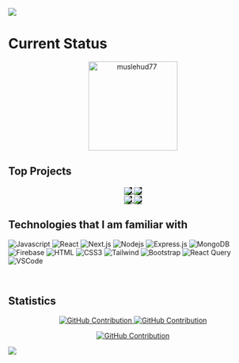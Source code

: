 <!-- banner -->
  <a target="_blank" href="https://www.linkedin.com/in/muslehud777/"><img src="https://github.com/Muslehud77/Muslehud77/blob/main/Assets/banner-muslehud77.gif?raw=true" height="auto"  style="border-radius:1%"></a>




 # Current Status


<p  align="center"><img align="center" height="180em" src="https://github-readme-streak-stats.herokuapp.com?user=muslehud77&theme=black-ice&hide_border=true&date_format=j%20M%5B%20Y%5D&card_width=1000&background=45%2C070076%2C000000" alt="muslehud77" /></p>



<!-- pinned -->
## Top Projects 
<div  align="center" >
     <a target="_blank" href="https://github.com/Muslehud77/photoberry-story">
  <img align="center" style="background-color: black;" src="https://github-readme-stats.vercel.app/api/pin/?username=muslehud77&repo=Photoberry-Story" />
</a>
 <a target="_blank" href="https://github.com/Muslehud77/Device-Dynasty">
  <img align="center" style="background-color: black;" src="https://github-readme-stats.vercel.app/api/pin/?username=muslehud77&repo=Device-Dynasty&theme=dark" />
</a>
  </div>
<div  align="center" >
    <a target="_blank" href="https://github.com/Muslehud77/Crystal-cup-cafe">
  <img align="center" style="background-color: black;" src="https://github-readme-stats.vercel.app/api/pin/?username=muslehud77&repo=Crystal-Cup-Cafe&theme=dark" />
</a>
 <a target="_blank" href="https://github.com/Muslehud77/Talent-Sphere-Contest-Related-App">
  <img align="center" style="background-color: black;" src="https://github-readme-stats.vercel.app/api/pin/?username=muslehud77&repo=Talent-Sphere" />
</a>
  </div>
<!-- ![Jokes Card](https://readme-jokes.vercel.app/api?hideBorder&qColor=%23fff&aColor=%23c4c4c4) -->

<!-- use to code -->
## Technologies that I am familiar with

![Javascript](https://img.shields.io/badge/Javascript-F0DB4F?style=for-the-badge&labelColor=black&logo=javascript&logoColor=F0DB4F)
![React](https://img.shields.io/badge/-React-61DBFB?style=for-the-badge&labelColor=black&logo=react&logoColor=61DBFB)
![Next.js](https://img.shields.io/badge/next.js-000000?style=for-the-badge&logo=nextdotjs&logoColor=white)
![Nodejs](https://img.shields.io/badge/Nodejs-3C873A?style=for-the-badge&labelColor=black&logo=node.js&logoColor=3C873A)
![Express.js](https://img.shields.io/badge/Express.js-000000?style=for-the-badge&logo=express&logoColor=white)
![MongoDB](https://img.shields.io/badge/MongoDB-4EA94B?style=for-the-badge&logo=mongodb&logoColor=white)
![Firebase](https://img.shields.io/badge/Firebase-FFFFF?style=for-the-badge&logo=firebase&logoColor=white)
![HTML](https://img.shields.io/badge/HTML5-E34F26?style=for-the-badge&logo=html5&logoColor=white)
![CSS3](https://img.shields.io/badge/CSS3-1572B6?style=for-the-badge&logo=css3&logoColor=white)
![Tailwind](https://img.shields.io/badge/Tailwind_CSS-092749?style=for-the-badge&logo=tailwindcss&logoColor=06B6D4&labelColor=000000)
![Bootstrap](https://img.shields.io/badge/Bootstrap-563D7C?style=for-the-badge&logo=bootstrap&logoColor=white)
![React Query](https://img.shields.io/badge/-Tanstack_query-FF4154?style=for-the-badge&logo=react%20query&logoColor=white)
![VSCode](https://img.shields.io/badge/Visual_Studio-0078d7?style=for-the-badge&logo=visual%20studio&logoColor=white)


<br/>



<!-- statistics -->

## Statistics


<p align="center">
  <a href="https://github.com/Muslehud77">
    <img src="https://github-profile-summary-cards.vercel.app/api/cards/repos-per-language?username=Muslehud77&theme=dark" alt="GitHub Contribution"/>
  </a>
  <a href="https://github.com/Muslehud77">
    <img src="https://github-profile-summary-cards.vercel.app/api/cards/stats?username=Muslehud77&theme=dark" alt="GitHub Contribution"/>
  </a>
</p>
<p align="center">
  <a href="https://github.com/Muslehud77">
    <img src="https://github-profile-summary-cards.vercel.app/api/cards/profile-details?username=Muslehud77&theme=dark" alt="GitHub Contribution"/>
  </a>
</p>





<img align="center" src="https://github-readme-activity-graph.vercel.app/graph?username=muslehud77&theme=high-contrast" />




